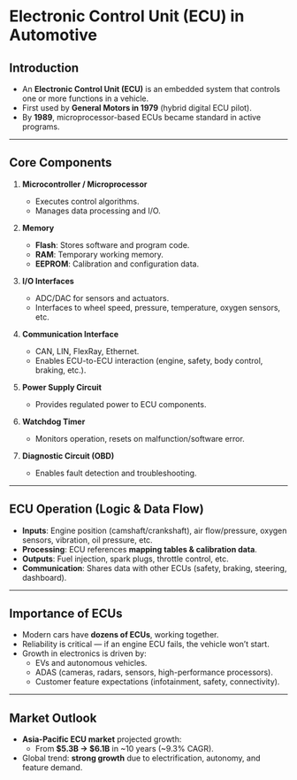 # Electronic Control Unit (ECU) in Automotive

## Introduction
- An **Electronic Control Unit (ECU)** is an embedded system that controls one or more functions in a vehicle.  
- First used by **General Motors in 1979** (hybrid digital ECU pilot).  
- By **1989**, microprocessor-based ECUs became standard in active programs.  

---

## Core Components
1. **Microcontroller / Microprocessor**  
   - Executes control algorithms.  
   - Manages data processing and I/O.  

2. **Memory**  
   - **Flash**: Stores software and program code.  
   - **RAM**: Temporary working memory.  
   - **EEPROM**: Calibration and configuration data.  

3. **I/O Interfaces**  
   - ADC/DAC for sensors and actuators.  
   - Interfaces to wheel speed, pressure, temperature, oxygen sensors, etc.  

4. **Communication Interface**  
   - CAN, LIN, FlexRay, Ethernet.  
   - Enables ECU-to-ECU interaction (engine, safety, body control, braking, etc.).  

5. **Power Supply Circuit**  
   - Provides regulated power to ECU components.  

6. **Watchdog Timer**  
   - Monitors operation, resets on malfunction/software error.  

7. **Diagnostic Circuit (OBD)**  
   - Enables fault detection and troubleshooting.  

---

## ECU Operation (Logic & Data Flow)
- **Inputs**: Engine position (camshaft/crankshaft), air flow/pressure, oxygen sensors, vibration, oil pressure, etc.  
- **Processing**: ECU references **mapping tables & calibration data**.  
- **Outputs**: Fuel injection, spark plugs, throttle control, etc.  
- **Communication**: Shares data with other ECUs (safety, braking, steering, dashboard).  

---

## Importance of ECUs
- Modern cars have **dozens of ECUs**, working together.  
- Reliability is critical — if an engine ECU fails, the vehicle won’t start.  
- Growth in electronics is driven by:  
  - EVs and autonomous vehicles.  
  - ADAS (cameras, radars, sensors, high-performance processors).  
  - Customer feature expectations (infotainment, safety, connectivity).  

---

## Market Outlook
- **Asia-Pacific ECU market** projected growth:  
  - From **$5.3B → $6.1B** in ~10 years (~9.3% CAGR).  
- Global trend: **strong growth** due to electrification, autonomy, and feature demand.  

